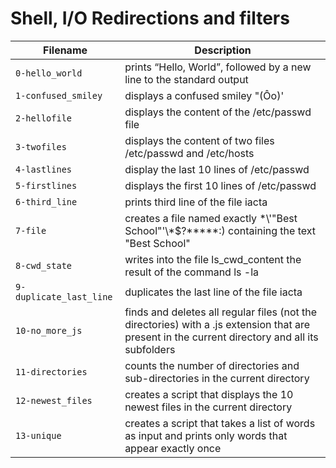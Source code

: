# Shell, I/O Redirections and filters
| Filename | Description |
| --- | --- |
`0-hello_world` | prints “Hello, World”, followed by a new line to the standard output
`1-confused_smiley` |  displays a confused smiley "(Ôo)'
`2-hellofile` | displays the content of the /etc/passwd file
`3-twofiles` | displays the content of two files /etc/passwd and /etc/hosts
`4-lastlines` | display the last 10 lines of /etc/passwd
`5-firstlines` | displays the first 10 lines of /etc/passwd
`6-third_line` | prints third line of the file iacta
`7-file` | creates a file named exactly \*\\'"Best School"\'\\*$\?\*\*\*\*\*:) containing the text "Best School"
`8-cwd_state` | writes into the file ls_cwd_content the result of the command ls -la
`9-duplicate_last_line` | duplicates the last line of the file iacta
`10-no_more_js` | finds and deletes all regular files (not the directories) with a .js extension that are present in the current directory and all its subfolders
`11-directories` | counts the number of directories and sub-directories in the current directory
`12-newest_files` | creates a script that displays the 10 newest files in the current directory
`13-unique` | creates a script that takes a list of words as input and prints only words that appear exactly once
